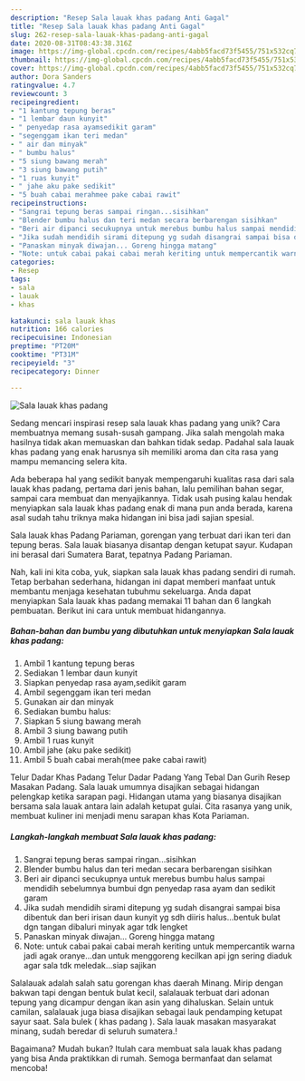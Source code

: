 ```yaml
---
description: "Resep Sala lauak khas padang Anti Gagal"
title: "Resep Sala lauak khas padang Anti Gagal"
slug: 262-resep-sala-lauak-khas-padang-anti-gagal
date: 2020-08-31T08:43:38.316Z
image: https://img-global.cpcdn.com/recipes/4abb5facd73f5455/751x532cq70/sala-lauak-khas-padang-foto-resep-utama.jpg
thumbnail: https://img-global.cpcdn.com/recipes/4abb5facd73f5455/751x532cq70/sala-lauak-khas-padang-foto-resep-utama.jpg
cover: https://img-global.cpcdn.com/recipes/4abb5facd73f5455/751x532cq70/sala-lauak-khas-padang-foto-resep-utama.jpg
author: Dora Sanders
ratingvalue: 4.7
reviewcount: 3
recipeingredient:
- "1 kantung tepung beras"
- "1 lembar daun kunyit"
- " penyedap rasa ayamsedikit garam"
- "segenggam ikan teri medan"
- " air dan minyak"
- " bumbu halus"
- "5 siung bawang merah"
- "3 siung bawang putih"
- "1 ruas kunyit"
- " jahe aku pake sedikit"
- "5 buah cabai merahmee pake cabai rawit"
recipeinstructions:
- "Sangrai tepung beras sampai ringan...sisihkan"
- "Blender bumbu halus dan teri medan secara berbarengan sisihkan"
- "Beri air dipanci secukupnya untuk merebus bumbu halus sampai mendidih sebelumnya bumbui dgn penyedap rasa ayam dan sedikit garam"
- "Jika sudah mendidih sirami ditepung yg sudah disangrai sampai bisa dibentuk dan beri irisan daun kunyit yg sdh diiris halus...bentuk bulat dgn tangan dibaluri minyak agar tdk lengket"
- "Panaskan minyak diwajan... Goreng hingga matang"
- "Note: untuk cabai pakai cabai merah keriting untuk mempercantik warna jadi agak oranye...dan untuk menggoreng kecilkan api jgn sering diaduk agar sala tdk meledak...siap sajikan"
categories:
- Resep
tags:
- sala
- lauak
- khas

katakunci: sala lauak khas 
nutrition: 166 calories
recipecuisine: Indonesian
preptime: "PT20M"
cooktime: "PT31M"
recipeyield: "3"
recipecategory: Dinner

---
```



![Sala lauak khas padang](https://img-global.cpcdn.com/recipes/4abb5facd73f5455/751x532cq70/sala-lauak-khas-padang-foto-resep-utama.jpg)

Sedang mencari inspirasi resep sala lauak khas padang yang unik? Cara membuatnya memang susah-susah gampang. Jika salah mengolah maka hasilnya tidak akan memuaskan dan bahkan tidak sedap. Padahal sala lauak khas padang yang enak harusnya sih memiliki aroma dan cita rasa yang mampu memancing selera kita.

Ada beberapa hal yang sedikit banyak mempengaruhi kualitas rasa dari sala lauak khas padang, pertama dari jenis bahan, lalu pemilihan bahan segar, sampai cara membuat dan menyajikannya. Tidak usah pusing kalau hendak menyiapkan sala lauak khas padang enak di mana pun anda berada, karena asal sudah tahu triknya maka hidangan ini bisa jadi sajian spesial.

Sala lauak khas Padang Pariaman, gorengan yang terbuat dari ikan teri dan tepung beras. Sala lauak biasanya disantap dengan ketupat sayur. Kudapan ini berasal dari Sumatera Barat, tepatnya Padang Pariaman.


Nah, kali ini kita coba, yuk, siapkan sala lauak khas padang sendiri di rumah. Tetap berbahan sederhana, hidangan ini dapat memberi manfaat untuk membantu menjaga kesehatan tubuhmu sekeluarga. Anda dapat menyiapkan Sala lauak khas padang memakai 11 bahan dan 6 langkah pembuatan. Berikut ini cara untuk membuat hidangannya.

<!--inarticleads1-->

##### Bahan-bahan dan bumbu yang dibutuhkan untuk menyiapkan Sala lauak khas padang:

1. Ambil 1 kantung tepung beras
1. Sediakan 1 lembar daun kunyit
1. Siapkan  penyedap rasa ayam,sedikit garam
1. Ambil segenggam ikan teri medan
1. Gunakan  air dan minyak
1. Sediakan  bumbu halus:
1. Siapkan 5 siung bawang merah
1. Ambil 3 siung bawang putih
1. Ambil 1 ruas kunyit
1. Ambil  jahe (aku pake sedikit)
1. Ambil 5 buah cabai merah(mee pake cabai rawit)


Telur Dadar Khas Padang Telur Dadar Padang Yang Tebal Dan Gurih Resep Masakan Padang. Sala lauak umumnya disajikan sebagai hidangan pelengkap ketika sarapan pagi. Hidangan utama yang biasanya disajikan bersama sala lauak antara lain adalah ketupat gulai. Cita rasanya yang unik, membuat kuliner ini menjadi menu sarapan khas Kota Pariaman. 

<!--inarticleads2-->

##### Langkah-langkah membuat Sala lauak khas padang:

1. Sangrai tepung beras sampai ringan...sisihkan
1. Blender bumbu halus dan teri medan secara berbarengan sisihkan
1. Beri air dipanci secukupnya untuk merebus bumbu halus sampai mendidih sebelumnya bumbui dgn penyedap rasa ayam dan sedikit garam
1. Jika sudah mendidih sirami ditepung yg sudah disangrai sampai bisa dibentuk dan beri irisan daun kunyit yg sdh diiris halus...bentuk bulat dgn tangan dibaluri minyak agar tdk lengket
1. Panaskan minyak diwajan... Goreng hingga matang
1. Note: untuk cabai pakai cabai merah keriting untuk mempercantik warna jadi agak oranye...dan untuk menggoreng kecilkan api jgn sering diaduk agar sala tdk meledak...siap sajikan


Salalauak adalah salah satu gorengan khas daerah Minang. Mirip dengan bakwan tapi dengan bentuk bulat kecil, salalauak terbuat dari adonan tepung yang dicampur dengan ikan asin yang dihaluskan. Selain untuk camilan, salalauak juga biasa disajikan sebagai lauk pendamping ketupat sayur saat. Sala bulek ( khas padang ). Sala lauak masakan masyarakat minang, sudah beredar di seluruh sumatera.! 

Bagaimana? Mudah bukan? Itulah cara membuat sala lauak khas padang yang bisa Anda praktikkan di rumah. Semoga bermanfaat dan selamat mencoba!
